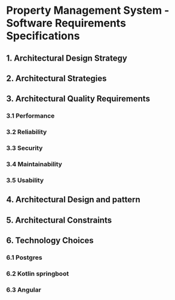 # Property Management System - Software Requirements Specifications

## 1. Architectural Design Strategy

## 2. Architectural Strategies

## 3. Architectural Quality Requirements

### 3.1 Performance

### 3.2 Reliability

### 3.3 Security

### 3.4 Maintainability

### 3.5 Usability

## 4. Architectural Design and pattern

## 5. Architectural Constraints

## 6. Technology Choices

### 6.1 Postgres

### 6.2 Kotlin springboot 

### 6.3 Angular